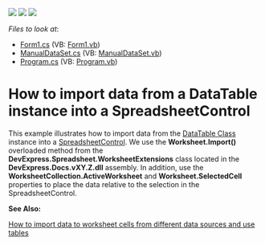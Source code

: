 <!-- default badges list -->
![](https://img.shields.io/endpoint?url=https://codecentral.devexpress.com/api/v1/VersionRange/128613725/13.1.4%2B)
[![](https://img.shields.io/badge/Open_in_DevExpress_Support_Center-FF7200?style=flat-square&logo=DevExpress&logoColor=white)](https://supportcenter.devexpress.com/ticket/details/E4776)
[![](https://img.shields.io/badge/📖_How_to_use_DevExpress_Examples-e9f6fc?style=flat-square)](https://docs.devexpress.com/GeneralInformation/403183)
<!-- default badges end -->
<!-- default file list -->
*Files to look at*:

* [Form1.cs](./CS/Form1.cs) (VB: [Form1.vb](./VB/Form1.vb))
* [ManualDataSet.cs](./CS/ManualDataSet.cs) (VB: [ManualDataSet.vb](./VB/ManualDataSet.vb))
* [Program.cs](./CS/Program.cs) (VB: [Program.vb](./VB/Program.vb))
<!-- default file list end -->
# How to import data from a DataTable instance into a SpreadsheetControl


<p>This example illustrates how to import data from the <a href="http://msdn.microsoft.com/en-us/library/system.data.datatable.aspx">DataTable Class</a> instance into a <a href="http://documentation.devexpress.com/#WindowsForms/clsDevExpressXtraSpreadsheetSpreadsheetControltopic">SpreadsheetControl</a>. We use the <strong>Worksheet.Import()</strong> overloaded method from the <strong>DevExpress.Spreadsheet.WorksheetExtensions</strong> class located in the <strong>DevExpress.Docs.vXY.Z.dll</strong> assembly. In addition, use the <strong>WorksheetCollection.ActiveWorksheet</strong> and <strong>Worksheet.SelectedCell</strong> properties to place the data relative to the selection in the SpreadsheetControl.</p><p></p><p><strong>See Also:</strong></p><p><a href="https://www.devexpress.com/Support/Center/p/E4751">How to import data to worksheet cells from different data sources and use tables</a></p>

<br/>


